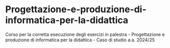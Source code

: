 # Progettazione-e-produzione-di-informatica-per-la-didattica
Corso per la corretta esecuzione degli esercizi in palestra - Progettazione e produzione di informatica per la didattica - Caso di studio a.a. 2024/25
